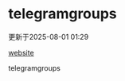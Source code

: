 # telegramgroups
更新于2025-08-01 01:29

[website](https://allgroups.github.io/telegramgroups/)

telegramgroups
